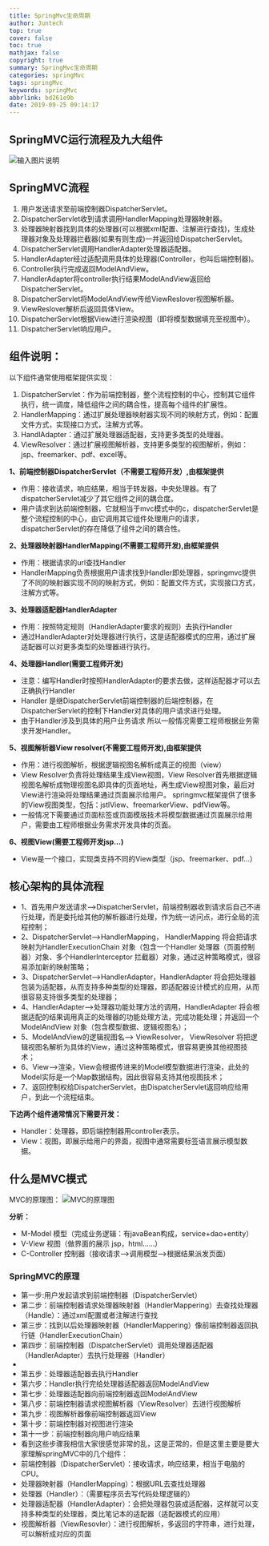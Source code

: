 ```yaml
---
title: SpringMvc生命周期
author: Juntech
top: true
cover: false
toc: true
mathjax: false
copyright: true
summary: SpringMvc生命周期
categories: springMvc
tags: springMvc
keywords: springMvc
abbrlink: bd261e9b
date: 2019-09-25 09:14:17
---
```


## SpringMVC运行流程及九大组件

![输入图片说明](https://gitee.com/uploads/images/2018/0701/135845_cb034280_1478371.png)

## SpringMVC流程

1. 用户发送请求至前端控制器DispatcherServlet。
2. DispatcherServlet收到请求调用HandlerMapping处理器映射器。
3. 处理器映射器找到具体的处理器(可以根据xml配置、注解进行查找)，生成处理器对象及处理器拦截器(如果有则生成)一并返回给DispatcherServlet。
4. DispatcherServlet调用HandlerAdapter处理器适配器。
5. HandlerAdapter经过适配调用具体的处理器(Controller，也叫后端控制器)。
6. Controller执行完成返回ModelAndView。
7. HandlerAdapter将controller执行结果ModelAndView返回给DispatcherServlet。
8. DispatcherServlet将ModelAndView传给ViewReslover视图解析器。
9. ViewReslover解析后返回具体View。
10. DispatcherServlet根据View进行渲染视图（即将模型数据填充至视图中）。
11. DispatcherServlet响应用户。

## 组件说明：

以下组件通常使用框架提供实现：

1. DispatcherServlet：作为前端控制器，整个流程控制的中心，控制其它组件执行，统一调度，降低组件之间的耦合性，提高每个组件的扩展性。
2. HandlerMapping：通过扩展处理器映射器实现不同的映射方式，例如：配置文件方式，实现接口方式，注解方式等。 
3. HandlAdapter：通过扩展处理器适配器，支持更多类型的处理器。
4. ViewResolver：通过扩展视图解析器，支持更多类型的视图解析，例如：jsp、freemarker、pdf、excel等。

 **1、前端控制器DispatcherServlet（不需要工程师开发）,由框架提供** 

- 作用：接收请求，响应结果，相当于转发器，中央处理器。有了dispatcherServlet减少了其它组件之间的耦合度。
- 用户请求到达前端控制器，它就相当于mvc模式中的c，dispatcherServlet是整个流程控制的中心，由它调用其它组件处理用户的请求，dispatcherServlet的存在降低了组件之间的耦合性。

 **2、处理器映射器HandlerMapping(不需要工程师开发),由框架提供** 

- 作用：根据请求的url查找Handler
- HandlerMapping负责根据用户请求找到Handler即处理器，springmvc提供了不同的映射器实现不同的映射方式，例如：配置文件方式，实现接口方式，注解方式等。

 **3、处理器适配器HandlerAdapter** 

- 作用：按照特定规则（HandlerAdapter要求的规则）去执行Handler
- 通过HandlerAdapter对处理器进行执行，这是适配器模式的应用，通过扩展适配器可以对更多类型的处理器进行执行。

 **4、处理器Handler(需要工程师开发)** 

- 注意：编写Handler时按照HandlerAdapter的要求去做，这样适配器才可以去正确执行Handler
- Handler 是继DispatcherServlet前端控制器的后端控制器，在DispatcherServlet的控制下Handler对具体的用户请求进行处理。
- 由于Handler涉及到具体的用户业务请求 所以一般情况需要工程师根据业务需求开发Handler。

 **5、视图解析器View resolver(不需要工程师开发),由框架提供** 

- 作用：进行视图解析，根据逻辑视图名解析成真正的视图（view）
- View Resolver负责将处理结果生成View视图，View Resolver首先根据逻辑视图名解析成物理视图名即具体的页面地址，再生成View视图对象，最后对View进行渲染将处理结果通过页面展示给用户。 springmvc框架提供了很多的View视图类型，包括：jstlView、freemarkerView、pdfView等。
- 一般情况下需要通过页面标签或页面模版技术将模型数据通过页面展示给用户，需要由工程师根据业务需求开发具体的页面。

 **6、视图View(需要工程师开发jsp...)** 

- View是一个接口，实现类支持不同的View类型（jsp、freemarker、pdf...）

## 核心架构的具体流程

- 1、首先用户发送请求——>DispatcherServlet，前端控制器收到请求后自己不进行处理，而是委托给其他的解析器进行处理，作为统一访问点，进行全局的流程控制；
- 2、DispatcherServlet——>HandlerMapping， HandlerMapping 将会把请求映射为HandlerExecutionChain 对象（包含一个Handler 处理器（页面控制器）对象、多个HandlerInterceptor 拦截器）对象，通过这种策略模式，很容易添加新的映射策略；
- 3、DispatcherServlet——>HandlerAdapter，HandlerAdapter 将会把处理器包装为适配器，从而支持多种类型的处理器，即适配器设计模式的应用，从而很容易支持很多类型的处理器；
- 4、HandlerAdapter——>处理器功能处理方法的调用，HandlerAdapter 将会根据适配的结果调用真正的处理器的功能处理方法，完成功能处理；并返回一个ModelAndView 对象（包含模型数据、逻辑视图名）；
- 5、ModelAndView的逻辑视图名——> ViewResolver， ViewResolver 将把逻辑视图名解析为具体的View，通过这种策略模式，很容易更换其他视图技术；
- 6、View——>渲染，View会根据传进来的Model模型数据进行渲染，此处的Model实际是一个Map数据结构，因此很容易支持其他视图技术；
- 7、返回控制权给DispatcherServlet，由DispatcherServlet返回响应给用户，到此一个流程结束。

 **下边两个组件通常情况下需要开发：** 

- Handler：处理器，即后端控制器用controller表示。
- View：视图，即展示给用户的界面，视图中通常需要标签语言展示模型数据。

## 什么是MVC模式

MVC的原理图：
![MVC的原理图](https://images2015.cnblogs.com/blog/249993/201702/249993-20170207135959401-404841652.png "在这里输入图片标题")

 **分析：** 

- M-Model 模型（完成业务逻辑：有javaBean构成，service+dao+entity）
- V-View 视图（做界面的展示  jsp，html……）
- C-Controller 控制器（接收请求—>调用模型—>根据结果派发页面）

### SpringMVC的原理

- 第一步:用户发起请求到前端控制器（DispatcherServlet）
- 第二步：前端控制器请求处理器映射器（HandlerMappering）去查找处理器（Handle）：通过xml配置或者注解进行查找
- 第三步：找到以后处理器映射器（HandlerMappering）像前端控制器返回执行链（HandlerExecutionChain）
- 第四步：前端控制器（DispatcherServlet）调用处理器适配器（HandlerAdapter）去执行处理器（Handler）
- ​
- 第五步：处理器适配器去执行Handler
- 第六步：Handler执行完给处理器适配器返回ModelAndView
- 第七步：处理器适配器向前端控制器返回ModelAndView
- 第八步：前端控制器请求视图解析器（ViewResolver）去进行视图解析
- 第九步：视图解析器像前端控制器返回View
- 第十步：前端控制器对视图进行渲染
- 第十一步：前端控制器向用户响应结果
- 看到这些步骤我相信大家很感觉非常的乱，这是正常的，但是这里主要是要大家理解springMVC中的几个组件：
- 前端控制器（DispatcherServlet）：接收请求，响应结果，相当于电脑的CPU。
- 处理器映射器（HandlerMapping）：根据URL去查找处理器
- 处理器（Handler）：（需要程序员去写代码处理逻辑的）
- 处理器适配器（HandlerAdapter）：会把处理器包装成适配器，这样就可以支持多种类型的处理器，类比笔记本的适配器（适配器模式的应用）
- 视图解析器（ViewResovler）：进行视图解析，多返回的字符串，进行处理，可以解析成对应的页面

